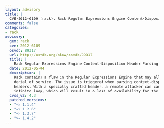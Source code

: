 ```yaml
---
layout: advisory
title: |
  CVE-2012-6109 (rack): Rack Regular Expressions Engine Content-Disposition Header Parsing Infinite Loop Remote DoS
comments: false
categories:
- rack
advisory:
  gem: rack
  cve: 2012-6109
  osvdb: 89317
  url: http://osvdb.org/show/osvdb/89317
  title: |
    Rack Regular Expressions Engine Content-Disposition Header Parsing Infinite Loop Remote DoS
  date: 2012-05-04
  description: |
    Rack contains a flaw in the Regular Expressions Engine that may allow a remote
    denial of service. The issue is triggered when parsing context-disposition
    headers. With a specially crafted header, a remote attacker can cause an
    infinite loop, which will result in a loss of availability for the webserver.
  cvss_v2: 4.3
  patched_versions:
  - "~> 1.1.4"
  - "~> 1.2.6"
  - "~> 1.3.7"
  - ">= 1.4.2"
---
```

